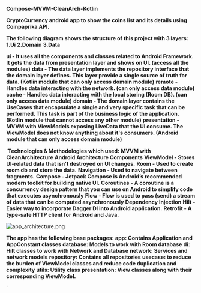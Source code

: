 **Compose-MVVM-CleanArch-Kotlin**

**CryptoCurrency android app to show the coins list and its details using Coinpaprika API.**

**The following diagram shows the structure of this project with 3 layers:**
**1.Ui**
**2.Domain**
**3.Data**

**ui - It uses all the components and classes related to Android Framework. It gets the data from presentation layer and shows on UI. (access all the modules)**
**data - The data layer implements the repository interface that the domain layer defines. This layer provide a single source of truth for data. (Kotlin module that can only access domain module)**
**remote - Handles data interacting with the network. (can only access data module)**
**cache - Handles data interacting with the local storing (Room DB). (can only access data module)**
**domain - The domain layer contains the UseCases that encapsulate a single and very specific task that can be performed. This task is part of the business logic of the application. (Kotlin module that cannot access any other module)**
**presentation - MVVM with ViewModels exposing LiveData that the UI consume. The ViewModel does not know anything about it's consumers. (Android module that can only access domain module)**

`**Technologies & Methodologies which used:**
**MVVM with CleanArchitecture**
**Android Architecture Components**
**ViewModel - Stores UI-related data that isn't destroyed on UI changes.**
**Room - Used to create room db and store the data.**
**Navigation - Used to navigate between fragments.**
**Compose - Jetpack Compose is Android’s recommended modern toolkit for building native UI.**
**Coroutines - A coroutine is a concurrency design pattern that you can use on Android to simplify code that executes asynchronously**
**Flow - Flow is used to pass (send) a stream of data that can be computed asynchronously**
**Dependency Injection**
**Hilt - Easier way to incorporate Dagger DI into Android application.**
**Retrofit - A type-safe HTTP client for Android and Java.**


![app_architecture.png](..%2F..%2F..%2F..%2FDesktop%2Fapp_architecture.png)


**The app has the following base packages:**
**app: Contains Application and AppConstant classes**
**database: Models to work with Room database**
**di: Hilt classes to work with Network and Database**
**network: Services and network models**
**repository: Contains all repositories**
**usecase: to reduce the burden of ViewModel classes and reduce code duplication and complexity**
**utils: Utility class**
**presentation: View classes along with their corresponding ViewModel.**


`